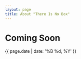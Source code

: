 ```yaml
---
layout: page
title: About "There Is No Box"
---
```


# Coming Soon
{{ page.date | date: '%B %d, %Y' }}

